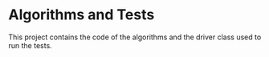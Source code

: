 # Algorithms and Tests
This project contains the code of the algorithms and the driver class used to run the tests.
